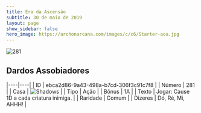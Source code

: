```yaml
---
title: Era da Ascensão
subtitle: 30 de maio de 2019
layout: page
show_sidebar: false
hero_image: https://archonarcana.com/images/c/c6/Starter-aoa.jpg
---
```


![281](https://cdn.keyforgegame.com/media/card_front/pt/435_281_V4265H7P8G32_pt.png)

## Dardos Assobiadores

|----|----|
| ID | ebca2d86-9a43-498a-b7cd-306f3c91c7f8 |
| Número | 281 |
| Casa | ![Shadows](https://archonarcana.com/images/thumb/e/ee/Shadows.png/22px-Shadows.png "Sombras") |
| Tipo | Ação |
| Bônus | 1A |
| Texto | Jogar: Cause 1D a cada criatura inimiga. |
| Raridade | Comum |
| Dizeres | Dó, Ré, Mi, AHHH! |